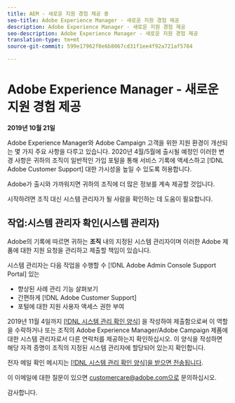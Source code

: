 ```yaml
---
title: AEM - 새로운 지원 경험 제공 중
seo-title: Adobe Experience Manager - 새로운 지원 경험 제공
description: Adobe Experience Manager - 새로운 지원 경험 제공
seo-description: Adobe Experience Manager - 새로운 지원 경험 제공
translation-type: tm+mt
source-git-commit: 599e17962f0e6b8067cd31f1ee4f92a721af5784

---
```



# Adobe Experience Manager - 새로운 지원 경험 제공

**2019년 10월 21일**

Adobe Experience Manager와 Adobe Campaign 고객을 위한 지원 환경이 개선되는 몇 가지 주요 사항을 다루고 있습니다. 2020년 4월/5월에 출시될 예정인 이러한 변경 사항은 귀하의 조직이 일반적인 가입 포털을 통해 서비스 기록에 액세스하고 [!DNL Adobe Customer Support] 대한 가시성을 높일 수 있도록 허용합니다.

Adobe가 출시와 가까워지면 귀하의 조직에 더 많은 정보를 계속 제공할 것입니다.

시작하려면 조직 대신 시스템 관리자가 될 사람을 확인하는 데 도움이 필요합니다.

## 작업:시스템 관리자 확인(시스템 관리자)

Adobe의 기록에 따르면 귀하는 **조직** 내의 지정된 시스템 관리자이며 이러한 Adobe 제품에 대한 지원 요청을 관리하고 제출할 책임이 있습니다.

시스템 관리자는 다음 작업을 수행할 수 [!DNL Adobe Admin Console Support Portal] 있는

* 향상된 사례 관리 기능 살펴보기
* 간편하게 [!DNL Adobe Customer Support]
* 포털에 대한 지원 사용자 액세스 권한 부여

2019년 11월 4일까지 [[!DNL 시스템 관리 확인 양식]](https://adobe.allegiancetech.com/cgi-bin/qwebcorporate.dll?idx=SSSVH6) 을 작성하여 제출함으로써 이 역할을 수락하거나 또는 조직의 Adobe Experience Manager/Adobe Campaign 제품에 대한 시스템 관리자로서 다른 연락처를 제공하는지 확인하십시오.  이 양식을 작성하면 해당 자격 증명이 조직의 지정된 시스템 관리자에 할당되어 있는지 확인합니다.

전자 메일 확인 메시지는 [[!DNL 시스템 관리 확인 양식]을 받으면 전송됩니다](https://adobe.allegiancetech.com/cgi-bin/qwebcorporate.dll?idx=SSSVH6).

이 이메일에 대한 질문이 있으면 customercare@adobe.com으로 문의하십시오.

감사합니다.
